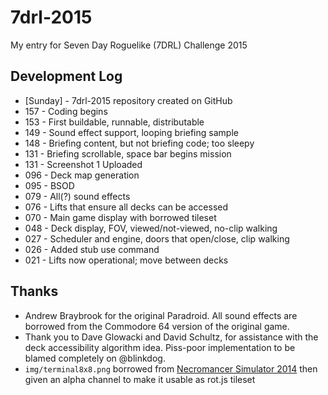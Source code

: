 # 7drl-2015
My entry for Seven Day Roguelike (7DRL) Challenge 2015

## Development Log
* [Sunday] - 7drl-2015 repository created on GitHub
* 157 - Coding begins
* 153 - First buildable, runnable, distributable
* 149 - Sound effect support, looping briefing sample
* 148 - Briefing content, but not briefing code; too sleepy
* 131 - Briefing scrollable, space bar begins mission
* 131 - Screenshot 1 Uploaded
* 096 - Deck map generation
* 095 - BSOD
* 079 - All(?) sound effects
* 076 - Lifts that ensure all decks can be accessed
* 070 - Main game display with borrowed tileset
* 048 - Deck display, FOV, viewed/not-viewed, no-clip walking
* 027 - Scheduler and engine, doors that open/close, clip walking
* 026 - Added stub use command
* 021 - Lifts now operational; move between decks

## Thanks
* Andrew Braybrook for the original Paradroid. All sound effects are borrowed
from the Commodore 64 version of the original game.
* Thank you to Dave Glowacki and David Schultz, for assistance with the deck
accessibility algorithm idea. Piss-poor implementation to be blamed completely
on @blinkdog.
* `img/terminal8x8.png` borrowed from [Necromancer Simulator 2014](https://github.com/maqqr/7drl2014)
then given an alpha channel to make it usable as rot.js tileset
